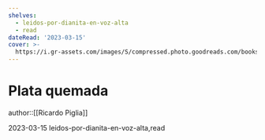 ```yaml
---
shelves:
  - leidos-por-dianita-en-voz-alta
  - read
dateRead: '2023-03-15'
cover: >-
  https://i.gr-assets.com/images/S/compressed.photo.goodreads.com/books/1417890509l/23699412.jpg
---
```

# Plata quemada

author::[[Ricardo Piglia]]

2023-03-15
leidos-por-dianita-en-voz-alta,read